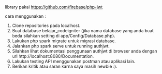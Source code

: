 library pakai https://github.com/firebase/php-jwt

cara menggunakan :
1. Clone repositories pada localhost.
2. Buat database belajar_codeigniter (jika nama database yang anda buat beda silahkan setting di app/Config/Database.php).
3. Lakukan php spark migrate untuk migrasi database.
4. Jalankan php spark serve untuk running authjwt.
5. Silahkan lihat dokumentasi penggunaan authjwt di browser anda dengan url http://localhost:8080/Documentation.
6. Lakukan testing API menggunakan postman atau aplikasi lain.
7. Berikan kritik atau saran karna saya masih newbie :).
